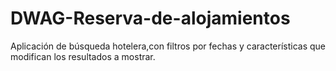 # DWAG-Reserva-de-alojamientos

Aplicación de búsqueda hotelera,con filtros por fechas y características que modifican los resultados a mostrar. 
